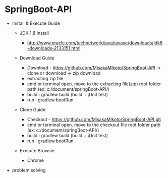 # SpringBoot-API

- Install & Execute Guide

  - JDK 1.8 Install
    - http://www.oracle.com/technetwork/java/javase/downloads/jdk8-downloads-2133151.html
    
  - Download Guide
    - Download - https://github.com/MisakaMikoto/SpringBoot-API -> clone or download -> zip download
    - extracting zip file
    - cmd or terminal open. move to the extracting file(zip) root folder path (ex: c:/document/springBoot-API/)
    - build : gradlew build (build + jUnit test)
    - run : gradlew bootRun

  - Clone Guide
    - Checkout - https://github.com/MisakaMikoto/SpringBoot-API.git
    - cmd or terminal open. move to the checkout file root folder path (ex: c:/document/springBoot-API/)
    - build : gradlew build (build + jUnit test)
    - run : gradlew bootRun
    
  - Execute Browser
    - Chrome

- problem solving
